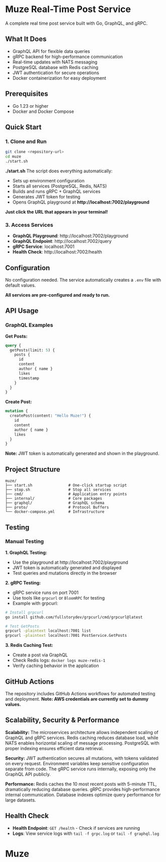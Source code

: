 # Muze Real-Time Post Service

A complete real time post service built with Go, GraphQL, and gRPC.

## What It Does

- GraphQL API for flexible data queries
- gRPC backend for high-performance communication
- Real-time updates with NATS messaging
- PostgreSQL database with Redis caching
- JWT authentication for secure operations
- Docker containerization for easy deployment

## Prerequisites

- Go 1.23 or higher
- Docker and Docker Compose

## Quick Start

### 1. Clone and Run

```bash
git clone <repository-url>
cd muze
./start.sh
```

**./start.sh** The script does everything automatically:
- Sets up environment configuration
- Starts all services (PostgreSQL, Redis, NATS)
- Builds and runs gRPC + GraphQL services
- Generates JWT token for testing
- Opens GraphQL playground at **http://localhost:7002/playground**

**Just click the URL that appears in your terminal!**

### 3. Access Services

- **GraphQL Playground**: http://localhost:7002/playground
- **GraphQL Endpoint**: http://localhost:7002/query
- **gRPC Service**: localhost:7001
- **Health Check**: http://localhost:7002/health

## Configuration

No configuration needed. The service automatically creates a `.env` file with default values.

**All services are pre-configured and ready to run.**

## API Usage

### GraphQL Examples

**Get Posts:**
```graphql
query {
  getPosts(limit: 5) {
    posts {
      id
      content
      author { name }
      likes
      timestamp
    }
  }
}
```

**Create Post:**
```graphql
mutation {
  createPost(content: "Hello Muze!") {
    id
    content
    author { name }
    likes
  }
}
```

**Note:** JWT token is automatically generated and shown in the playground.

## Project Structure

```
muze/
├── start.sh                # One-click startup script
├── stop.sh                 # Stop all services
├── cmd/                    # Application entry points
├── internal/               # Core packages
├── graphql/                # GraphQL schema
├── proto/                  # Protocol Buffers
└── docker-compose.yml      # Infrastructure
```

## Testing

### Manual Testing

**1. GraphQL Testing:**
- Use the playground at http://localhost:7002/playground
- JWT token is automatically generated and displayed
- Test queries and mutations directly in the browser

**2. gRPC Testing:**
- gRPC service runs on port 7001
- Use tools like `grpcurl` or `BloomRPC` for testing
- Example with grpcurl:
```bash
# Install grpcurl
go install github.com/fullstorydev/grpcurl/cmd/grpcurl@latest

# Test GetPosts
grpcurl -plaintext localhost:7001 list
grpcurl -plaintext localhost:7001 PostService.GetPosts
```

**3. Redis Caching Test:**
- Create a post via GraphQL
- Check Redis logs: `docker logs muze-redis-1`
- Verify caching behavior in the application

## GitHub Actions

The repository includes GitHub Actions workflows for automated testing and deployment. **Note: AWS credentials are currently set to dummy values.**

## Scalability, Security & Performance

**Scalability:** The microservices architecture allows independent scaling of GraphQL and gRPC services. Redis caching reduces database load, while NATS enables horizontal scaling of message processing. PostgreSQL with proper indexing ensures efficient data retrieval.

**Security:** JWT authentication secures all mutations, with tokens validated on every request. Environment variables keep sensitive configuration separate from code. The gRPC service runs internally, exposing only the GraphQL API publicly.

**Performance:** Redis caches the 10 most recent posts with 5-minute TTL, dramatically reducing database queries. gRPC provides high-performance internal communication. Database indexes optimize query performance for large datasets.

## Health Check

- **Health Endpoint**: `GET /health` - Check if services are running
- **Logs**: View service logs with `tail -f grpc.log` or `tail -f graphql.log`
# Muze

